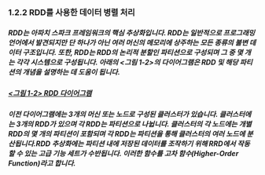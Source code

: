 ### 1.2.2 RDD를 사용한 데이터 병렬 처리

##### RDD는 아파치 스파크 프레임워크의 핵심 추상화입니다. RDD는 일반적으로 프로그래밍 언어에서 발견되지만 단 하나가 아닌 여러 머신의 메모리에 상주하는 모든 종류의 불변 데이터 구조입니다. 또한, RDD는 RDD의 논리적 분할인 파티션으로 구성되며 그 중 몇 개는 각각 시스템으로 구성됩니다. 아래의 <그림 1-2>의 다이어그램은 RDD 및 해당 파티션의 개념을 설명하는 데 도움이 됩니다.

##### [<그림 1-2> RDD 다이어그램](../images/DC-02.jpg)

##### 이전 다이어그램에는 3개의 머신 또는 노드로 구성된 클러스터가 있습니다. 클러스터에는 3개의 RDD가 있으며 각 RDD는 파티션으로 나뉩니다. 클러스터의 각 노드에는 개별 RDD의 몇 개의 파티션이 포함되며 각 RDD는 파티션을 통해 클러스터의 여러 노드에 분산됩니다.RDD 추상화에는 파티션 내에 저장된 데이터를 조작하기 위해 RRD에서 작동할 수 있는 고급 기능 세트가 수반됩니다. 이러한 함수를 고차 함수(Higher-Order Function)라고 합니다.
